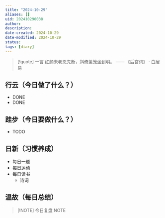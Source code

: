 ```yaml
---
title: "2024-10-29"
aliases: []
uid: 202410290038
author: 
description: 
date-created: 2024-10-29
date-modified: 2024-10-29
status: 
tags: [diary]
---
```


> [!quote] 一言
 红颜未老恩先断，斜倚薰笼坐到明。 —— 《后宫词》 · 白居易

## 行云（今日做了什么？）

- DONE
- DONE

## 跬步（今日要做什么？）

- TODO

## 日新（习惯养成）

- 每日一题
- 每日运动
- 每日读书
	- 诗词

## 温故（每日总结）

> [!NOTE] 今日复盘
> NOTE
